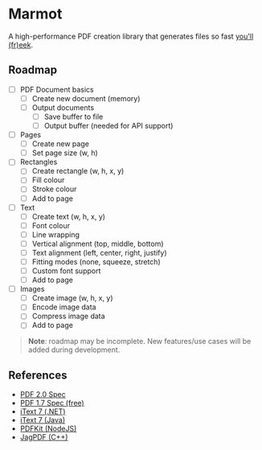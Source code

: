 # Marmot

A high-performance PDF creation library that generates files so fast [you'll (fr)eek](https://youtu.be/syNumVb2kUs?t=8).

## Roadmap

- [ ] PDF Document basics
  - [ ] Create new document (memory)
  - [ ] Output documents
    - [ ] Save buffer to file
    - [ ] Output buffer (needed for API support)
- [ ] Pages
  - [ ] Create new page
  - [ ] Set page size (w, h)
- [ ] Rectangles
  - [ ] Create rectangle (w, h, x, y)
  - [ ] Fill colour
  - [ ] Stroke colour
  - [ ] Add to page
- [ ] Text
  - [ ] Create text (w, h, x, y)
  - [ ] Font colour
  - [ ] Line wrapping
  - [ ] Vertical alignment (top, middle, bottom)
  - [ ] Text alignment (left, center, right, justify)
  - [ ] Fitting modes (none, squeeze, stretch)
  - [ ] Custom font support
  - [ ] Add to page
- [ ] Images
  - [ ] Create image (w, h, x, y)
  - [ ] Encode image data
  - [ ] Compress image data
  - [ ] Add to page

> **Note**: roadmap may be incomplete. New features/use cases will be added during development.

## References

- [PDF 2.0 Spec](https://www.iso.org/standard/75839.html)
- [PDF 1.7 Spec (free)](https://web.archive.org/web/20220226063926/https://www.adobe.com/content/dam/acom/en/devnet/pdf/pdfs/PDF32000_2008.pdf)
- [iText 7 (.NET)](https://github.com/itext/itext7-dotnet)
- [iText 7 (Java)](https://github.com/itext/itext7)
- [PDFKit (NodeJS)](https://pdfkit.org/)
- [JagPDF (C++)](https://github.com/jgresula/jagpdf)
